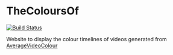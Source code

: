 # TheColoursOf
[![Build Status](https://travis-ci.org/pickleshb/TheColoursOf.svg?branch=master)](https://travis-ci.org/pickleshb/TheColoursOf)

Website to display the colour timelines of videos generated from [AverageVideoColour](https://github.com/pickleshb/AverageVideoColour)
